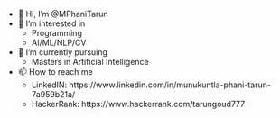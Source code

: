 - 👋 Hi, I’m @MPhaniTarun
- 👀 I’m interested in 
     <ul>
      <li>Programming</li>
      <li>AI/ML/NLP/CV</li>
     </ul>
- 🌱 I’m currently pursuing 
    <ul>
     <li>Masters in Artificial Intelligence</li>
    </ul>
- 📫 How to reach me <br>
    <ul>
      <li>LinkedIN: https://www.linkedin.com/in/munukuntla-phani-tarun-7a959b21a/<br></li>
      <li>HackerRank: https://www.hackerrank.com/tarungoud777</li>
    </ul>

<!---
![GitHub Stats](https://github-readme-stats.vercel.app/api?username=MPhaniTarun&theme=radical)
MPhaniTarun/MPhaniTarun is a ✨ special ✨ repository because its `README.md` (this file) appears on your GitHub profile.
You can click the Preview link to take a look at your changes.
--->
